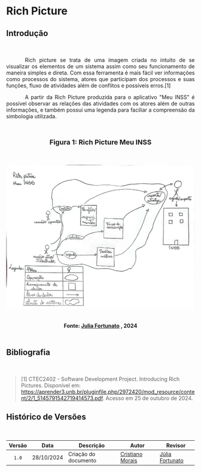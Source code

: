 # Rich Picture

## <p style="margin-bottom: 50px;">Introdução</p>

  <p style="text-align: justify; text-indent: 50px; margin-bottom: 10px;"> Rich picture se trata de uma imagem criada no intuito de se visualizar os elementos de um sistema assim como seu funcionamento de maneira simples e direta. Com essa ferramenta é mais fácil ver informações como processos do sistema, atores que participam dos processos e suas funções, fluxo de atividades além de conflitos e possíveis erros.[1]<br></p>
  <p style="text-align: justify; text-indent: 50px; margin-bottom: 50px;"> A partir da Rich Picture produzida para o aplicativo "Meu INSS" é possível observar as relações das atividades com os atores além de outras informações, e também possui uma legenda para faciliar a compreensão da simbologia utilizada. </p>

<div align="center">
  <font size="4"><p style="text-align: center; margin-bottom: 50px;"><b>Figura 1: Rich Picture Meu INSS</b></p></font>
</div>

<div align="center">
<img src="../../imagens/RichPicture.jpeg" alt="Rich Picture do Meu INSS" style=" max-width: 100%; height: auto; margin-bottom: 20px;">
</div>
<div align="center">
<p style="text-align: center; margin-bottom: 50px;">
  <b>Fonte: <a href="https://github.com/julia-fortunato">Julia Fortunato</a> , 2024</b>
</p>
</div>


## <p style="margin-bottom: 50px;">Bibliografia</p>
>[1] CTEC2402 - Software Development Project. Introducing Rich Pictures. Disponível em: https://aprender3.unb.br/pluginfile.php/2972420/mod_resource/content/2/1_5145791542719414573.pdf. Acesso em 25 de outubro de 2024.

## <p style="margin-bottom: 50px;">Histórico de Versões</p>

| Versão | Data | Descrição | Autor | Revisor |
| :----: | ---- | --------- | ----- | ------- |
| `1.0`  |28/10/2024| Criação do documento | [Cristiano Morais](https://github.com/CristianoMoraiss) |[Júlia Fortunato](https://github.com/julia-fortunato)|


